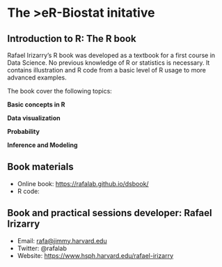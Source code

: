 # The >eR-Biostat initative
## Introduction to R: The R book

Rafael Irizarry’s R book was developed as a textbook for a first course in Data Science. No previous knowledge of R or statistics is necessary. It contains illustration and R code from a basic level of R usage to more advanced examples.

The book cover the following topics:

**Basic concepts in R**

**Data visualization**

**Probability**

**Inference and Modeling**

## Book materials

* Online book: https://rafalab.github.io/dsbook/
* R code: 
## Book and practical sessions  developer:  Rafael Irizarry

 * Email: rafa@jimmy.harvard.edu
 * Twitter: @rafalab
 * Website: https://www.hsph.harvard.edu/rafael-irizarry
